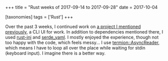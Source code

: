 +++
title = "Rust weeks of 2017-09-14 to 2017-09-28"
date = 2017-10-04

[taxonomies]
tags = ['Rust']
+++

Over the past 3 weeks, I continued work on [a project I mentioned
previously], a CLI UI for work. In addition to dependencies mentioned
there, I used [rust-ini] and [serde_yaml]. I mostly enjoyed the
experience, though not too happy with the code, which feels messy... I
use [termion::AsyncReader], which means I have to loop all over the place
while waiting for stdin (keyboard input). I imagine there is a better
way.

[a project I mentioned previously]: @/rust-week-of-2017-09-07.md
[rust-ini]: https://github.com/zonyitoo/rust-ini
[serde_yaml]: https://github.com/dtolnay/serde-yaml
[termion::AsyncReader]: https://docs.rs/termion/1.5.1/termion/struct.AsyncReader.html
